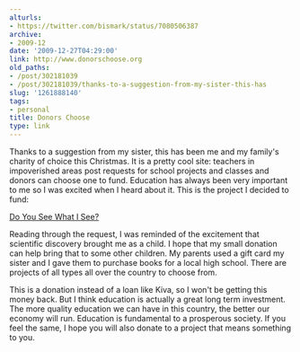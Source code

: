 ```yaml
---
alturls:
- https://twitter.com/bismark/status/7080506387
archive:
- 2009-12
date: '2009-12-27T04:29:00'
link: http://www.donorschoose.org
old_paths:
- /post/302181039
- /post/302181039/thanks-to-a-suggestion-from-my-sister-this-has
slug: '1261888140'
tags:
- personal
title: Donors Choose
type: link
---
```


Thanks to a suggestion from my sister, this has been me and my family's
charity of choice this Christmas.  It is a pretty cool site: teachers in
impoverished areas post requests for school projects and classes and
donors can choose one to fund.  Education has always been very important
to me so I was excited when I heard about it. This is the project
I decided to fund:  

[Do You See What I See?][2]

Reading through the request, I was reminded of the excitement that
scientific discovery brought me as a child. I hope that my small donation
can help bring that to some other children.  My parents used a gift card
my sister and I gave them to purchase books for a local high school. There
are projects of all types all over the country to choose from.  

This is a donation instead of a loan like Kiva, so I won't be getting this
money back. But I think education is actually a great long term
investment. The more quality education we can have in this country, the
better our economy will run. Education is fundamental to a prosperous
society. If you feel the same, I hope you will also donate to a project
that means something to you.

[2]: http://www.donorschoose.org/donors/proposal.html?id=339508
